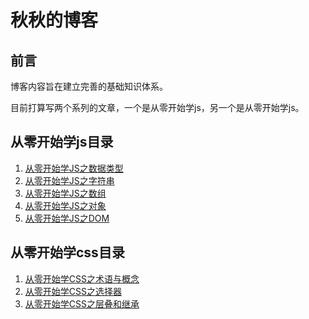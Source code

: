 # 秋秋的博客

## 前言

博客内容旨在建立完善的基础知识体系。

目前打算写两个系列的文章，一个是从零开始学js，另一个是从零开始学js。

## 从零开始学js目录

1. [从零开始学JS之数据类型](https://github.com/wangqiutuner/Blog/issues/2)
2. [从零开始学JS之字符串](https://github.com/wangqiutuner/Blog/issues/3)
3. [从零开始学JS之数组](https://github.com/wangqiutuner/Blog/issues/4)
4. [从零开始学JS之对象](https://github.com/wangqiutuner/Blog/issues/7)
5. [从零开始学JS之DOM](https://github.com/wangqiutuner/Blog/issues/8)

## 从零开始学css目录

1. [从零开始学CSS之术语与概念](https://github.com/wangqiutuner/Blog/issues/1)
2. [从零开始学CSS之选择器](https://github.com/wangqiutuner/Blog/issues/5)
3. [从零开始学CSS之层叠和继承](https://github.com/wangqiutuner/Blog/issues/6)
